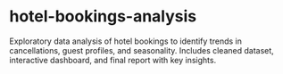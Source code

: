 # hotel-bookings-analysis
Exploratory data analysis of hotel bookings to identify trends in cancellations, guest profiles, and seasonality. Includes cleaned dataset, interactive dashboard, and final report with key insights.
